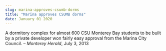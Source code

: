 ```yaml
---
slug: marina-approves-csumb-dorms
title: "Marina approves CSUMB dorms"
date: January 01 2020
---
```


<p>A dormitory complex for almost 600 CSU Monterey Bay students to be built by a private developer won fairly easy approval from the Marina City Council. – <em>Monterey Herald</em>, July 3, 2013
</p>
